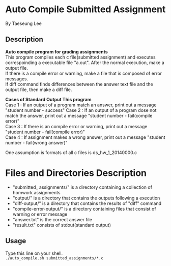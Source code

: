 # Auto Compile Submitted Assignment
By Taeseung Lee
  
## Description
**Auto compile program for grading assignments**<br />
This program compiles each c file(submitted assignment) and executes correspoinding a executable file "a.out". After the normal execution, make a output file.<br />
If there is a compile error or warning, make a file that is composed of error messages.<br />
If diff command finds differences between the answer text file and the output file, then make a diff file.

**Cases of Standard Output This program**<br />
Case 1 : If an output of a program match an answer, print out a message "student number - success"
Case 2 : If an output of a program dose not match the answer, print out a message "student number - fail(compile error)"<br />
Case 3 : If there is an compile error or warning, print out a message "student number - fail(compile error)"<br />
Case 4 : If assignment makes a wrong answer, print out a message "student number - fail(wrong answer)"<br />

One assumption is formats of all c files is ds_hw_1_20140000.c

# Files and Directories Description
- "submitted_ assignments/" is a directory containing a collection of homwork assignments
- "output/" is a directory that contains the outputs following a execution
- "diff-output/" is a directory that contains the results of "diff" command
- "compile-error-output/" is a directory containing files that consist of warning or error message
- "answer.txt" is the correct answer file
- "result.txt" consists of stdout(standard output)

## Usage

Type this line on your shell.<br />
``
./auto_compile.sh submitted_assignments/*.c
``
